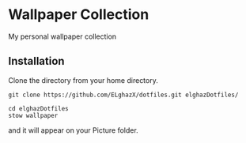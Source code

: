 # Wallpaper Collection

My personal wallpaper collection 

## Installation

Clone the directory from your home directory.

```shell
git clone https://github.com/ELghazX/dotfiles.git elghazDotfiles/
```

```shell
cd elghazDotfiles
stow wallpaper
```

and it will appear on your Picture folder.
